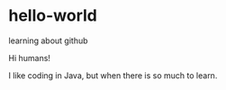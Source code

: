 # hello-world
learning about github

Hi humans!

I like coding in Java, but when there is so much to learn. 
